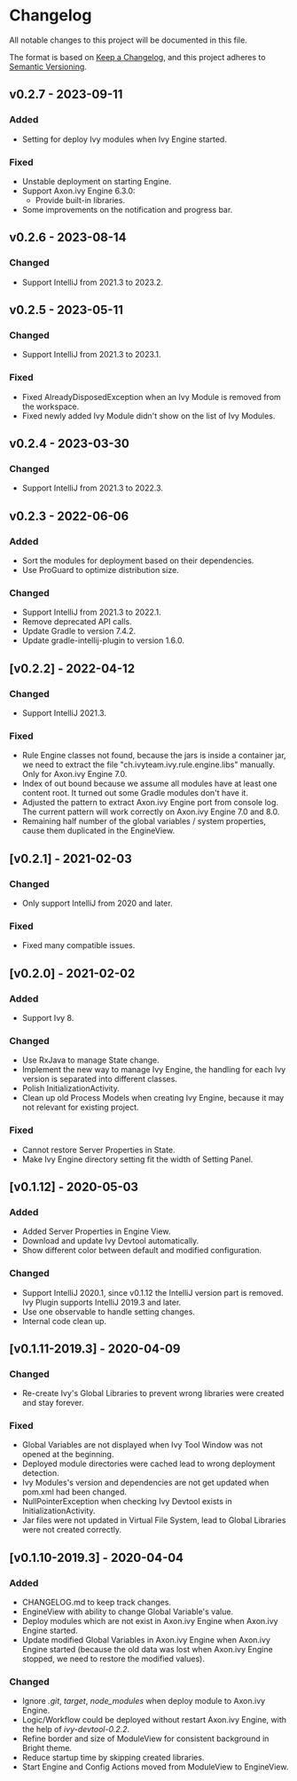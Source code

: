 # Changelog
All notable changes to this project will be documented in this file.

The format is based on [Keep a Changelog](https://keepachangelog.com/en/1.0.0/),
and this project adheres to [Semantic Versioning](https://semver.org/spec/v2.0.0.html).

## v0.2.7 - 2023-09-11

### Added
- Setting for deploy Ivy modules when Ivy Engine started.

### Fixed
- Unstable deployment on starting Engine.
- Support Axon.ivy Engine 6.3.0:
  - Provide built-in libraries.
- Some improvements on the notification and progress bar.

## v0.2.6 - 2023-08-14
### Changed
- Support IntelliJ from 2021.3 to 2023.2.

## v0.2.5 - 2023-05-11
### Changed
- Support IntelliJ from 2021.3 to 2023.1.

### Fixed
- Fixed AlreadyDisposedException when an Ivy Module is removed from the workspace.
- Fixed newly added Ivy Module didn't show on the list of Ivy Modules.

## v0.2.4 - 2023-03-30
### Changed
- Support IntelliJ from 2021.3 to 2022.3.

## v0.2.3 - 2022-06-06
### Added
- Sort the modules for deployment based on their dependencies.
- Use ProGuard to optimize distribution size.

### Changed
- Support IntelliJ from 2021.3 to 2022.1.
- Remove deprecated API calls.
- Update Gradle to version 7.4.2.
- Update gradle-intellij-plugin to version 1.6.0.

## [v0.2.2] - 2022-04-12
### Changed
- Support IntelliJ 2021.3.

### Fixed
- Rule Engine classes not found, because the jars is inside a container jar, we need to extract the file "ch.ivyteam.ivy.rule.engine.libs" manually. Only for Axon.ivy Engine 7.0.
- Index of out bound because we assume all modules have at least one content root. It turned out some Gradle modules don't have it.
- Adjusted the pattern to extract Axon.ivy Engine port from console log. The current pattern will work correctly on Axon.ivy Engine 7.0 and 8.0.
- Remaining half number of the global variables / system properties, cause them duplicated in the EngineView.

## [v0.2.1] - 2021-02-03
### Changed
- Only support IntelliJ from 2020 and later.

### Fixed
- Fixed many compatible issues.

## [v0.2.0] - 2021-02-02
### Added
- Support Ivy 8.

### Changed
- Use RxJava to manage State change.
- Implement the new way to manage Ivy Engine, the handling for each Ivy version is separated into different classes.
- Polish InitializationActivity.
- Clean up old Process Models when creating Ivy Engine, because it may not relevant for existing project.

### Fixed
- Cannot restore Server Properties in State.
- Make Ivy Engine directory setting fit the width of Setting Panel.

## [v0.1.12] - 2020-05-03
### Added
- Added Server Properties in Engine View.
- Download and update Ivy Devtool automatically.
- Show different color between default and modified configuration.

### Changed
- Support IntelliJ 2020.1, since v0.1.12 the IntelliJ version part is removed. Ivy Plugin supports IntelliJ 2019.3 and later.
- Use one observable to handle setting changes.
- Internal code clean up.

## [v0.1.11-2019.3] - 2020-04-09
### Changed
- Re-create Ivy's Global Libraries to prevent wrong libraries were created and stay forever.

### Fixed
- Global Variables are not displayed when Ivy Tool Window was not opened at the beginning.
- Deployed module directories were cached lead to wrong deployment detection.
- Ivy Modules's version and dependencies are not get updated when pom.xml had been changed.
- NullPointerException when checking Ivy Devtool exists in InitializationActivity.
- Jar files were not updated in Virtual File System, lead to Global Libraries were not created correctly.

## [v0.1.10-2019.3] - 2020-04-04
### Added
- CHANGELOG.md to keep track changes.
- EngineView with ability to change Global Variable's value.
- Deploy modules which are not exist in Axon.ivy Engine when Axon.ivy Engine started.
- Update modified Global Variables in Axon.ivy Engine when Axon.ivy Engine started (because the old data was lost when Axon.ivy Engine stopped, we need to restore the modified values).

### Changed
- Ignore *.git*, *target*, *node_modules* when deploy module to Axon.ivy Engine.
- Logic/Workflow could be deployed without restart Axon.ivy Engine, with the help of *ivy-devtool-0.2.2*.
- Refine border and size of ModuleView for consistent background in Bright theme.
- Reduce startup time by skipping created libraries.
- Start Engine and Config Actions moved from ModuleView to EngineView.
